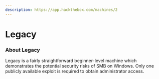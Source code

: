 ```yaml
---
description: https://app.hackthebox.com/machines/2
---
```


# Legacy

### About Legacy

Legacy is a fairly straightforward beginner-level machine which demonstrates the potential security risks of SMB on Windows. Only one publicly available exploit is required to obtain administrator access.
